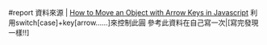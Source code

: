 #report
資料來源 | [How to Move an Object with Arrow Keys in Javascript](https://www.fwait.com/how-to-move-an-object-with-arrow-keys-in-javascript/)
利用switch[case]+key[arrow......]來控制此圓
參考此資料在自己寫一次|[寫完發現一樣!!]